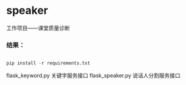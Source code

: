 # speaker
工作项目——课堂质量诊断

### 结果：

```python

pip install -r requirements.txt
```

flask_keyword.py 关键字服务接口
flask_speaker.py 说话人分割服务接口
